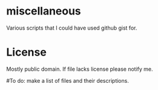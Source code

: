# miscellaneous

Various scripts that I could have used github gist for.

# License
Mostly public domain. If file lacks license please notify me.


#To do: 
make a list of files and their descriptions.
